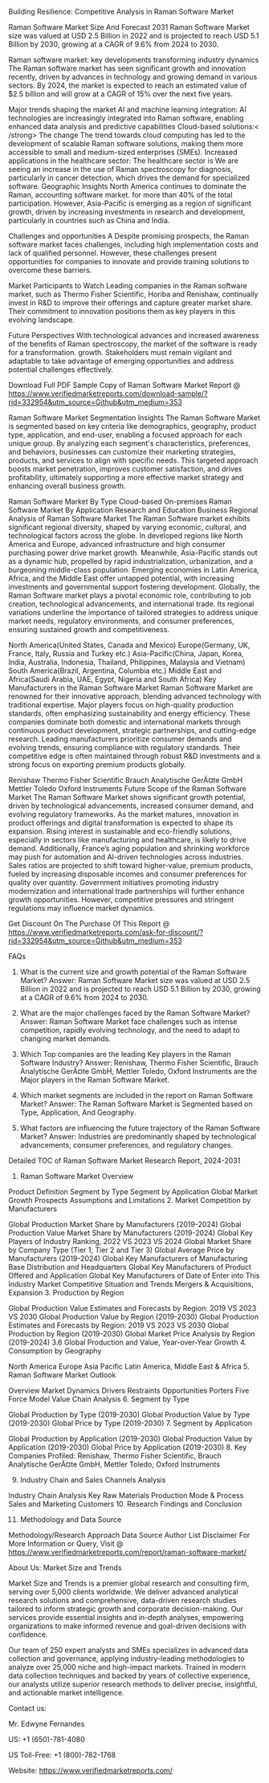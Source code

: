 Building Resilience: Competitive Analysis in Raman Software Market


Raman Software Market Size And Forecast 2031
Raman Software Market size was valued at USD 2.5 Billion in 2022 and is projected to reach USD 5.1 Billion by 2030, growing at a CAGR of 9.6% from 2024 to 2030.

Raman software market: key developments transforming industry dynamics
The Raman software market has seen significant growth and innovation recently, driven by advances in technology and growing demand in various sectors. By 2024, the market is expected to reach an estimated value of $2.5 billion and will grow at a CAGR of 15% over the next five years.

Major trends shaping the market
AI and machine learning integration: AI technologies are increasingly integrated into Raman software, enabling enhanced data analysis and predictive capabilities
Cloud-based solutions:< /strong> The change The trend towards cloud computing has led to the development of scalable Raman software solutions, making them more accessible to small and medium-sized enterprises (SMEs).
Increased applications in the healthcare sector: The healthcare sector is We are seeing an increase in the use of Raman spectroscopy for diagnosis, particularly in cancer detection, which drives the demand for specialized software.
Geographic Insights
North America continues to dominate the Raman, accounting software market. for more than 40% of the total participation. However, Asia-Pacific is emerging as a region of significant growth, driven by increasing investments in research and development, particularly in countries such as China and India.

Challenges and opportunities
A Despite promising prospects, the Raman software market faces challenges, including high implementation costs and lack of qualified personnel. However, these challenges present opportunities for companies to innovate and provide training solutions to overcome these barriers.

Market Participants to Watch
Leading companies in the Raman software market, such as Thermo Fisher Scientific, Horiba and Renishaw, continually invest in R&D to improve their offerings and capture greater market share. Their commitment to innovation positions them as key players in this evolving landscape.

Future Perspectives
With technological advances and increased awareness of the benefits of Raman spectroscopy, the market of the software is ready for a transformation. growth. Stakeholders must remain vigilant and adaptable to take advantage of emerging opportunities and address potential challenges effectively.

Download Full PDF Sample Copy of Raman Software Market Report @ https://www.verifiedmarketreports.com/download-sample/?rid=332954&utm_source=Github&utm_medium=353

Raman Software Market Segmentation Insights
The Raman Software Market is segmented based on key criteria like demographics, geography, product type, application, and end-user, enabling a focused approach for each unique group. By analyzing each segment's characteristics, preferences, and behaviors, businesses can customize their marketing strategies, products, and services to align with specific needs. This targeted approach boosts market penetration, improves customer satisfaction, and drives profitability, ultimately supporting a more effective market strategy and enhancing overall business growth.

Raman Software Market By Type
Cloud-based
On-premises
Raman Software Market By Application
Research and Education
Business
Regional Analysis of Raman Software Market
The Raman Software market exhibits significant regional diversity, shaped by varying economic, cultural, and technological factors across the globe. In developed regions like North America and Europe, advanced infrastructure and high consumer purchasing power drive market growth. Meanwhile, Asia-Pacific stands out as a dynamic hub, propelled by rapid industrialization, urbanization, and a burgeoning middle-class population. Emerging economies in Latin America, Africa, and the Middle East offer untapped potential, with increasing investments and governmental support fostering development. Globally, the Raman Software market plays a pivotal economic role, contributing to job creation, technological advancements, and international trade. Its regional variations underline the importance of tailored strategies to address unique market needs, regulatory environments, and consumer preferences, ensuring sustained growth and competitiveness.

North America(United States, Canada and Mexico)
Europe(Germany, UK, France, Italy, Russia and Turkey etc.)
Asia-Pacific(China, Japan, Korea, India, Australia, Indonesia, Thailand, Philippines, Malaysia and Vietnam)
South America(Brazil, Argentina, Columbia etc.)
Middle East and Africa(Saudi Arabia, UAE, Egypt, Nigeria and South Africa)
Key Manufacturers in the Raman Software Market
Raman Software Market are renowned for their innovative approach, blending advanced technology with traditional expertise. Major players focus on high-quality production standards, often emphasizing sustainability and energy efficiency. These companies dominate both domestic and international markets through continuous product development, strategic partnerships, and cutting-edge research. Leading manufacturers prioritize consumer demands and evolving trends, ensuring compliance with regulatory standards. Their competitive edge is often maintained through robust R&D investments and a strong focus on exporting premium products globally.

Renishaw
Thermo Fisher Scientific
Brauch Analytische GerÃ¤te GmbH
Mettler Toledo
Oxford Instruments
Future Scope of the Raman Software Market
The Raman Software Market shows significant growth potential, driven by technological advancements, increased consumer demand, and evolving regulatory frameworks. As the market matures, innovation in product offerings and digital transformation is expected to shape its expansion. Rising interest in sustainable and eco-friendly solutions, especially in sectors like manufacturing and healthcare, is likely to drive demand. Additionally, France’s aging population and shrinking workforce may push for automation and AI-driven technologies across industries. Sales ratios are projected to shift toward higher-value, premium products, fueled by increasing disposable incomes and consumer preferences for quality over quantity. Government initiatives promoting industry modernization and international trade partnerships will further enhance growth opportunities. However, competitive pressures and stringent regulations may influence market dynamics.

Get Discount On The Purchase Of This Report @ https://www.verifiedmarketreports.com/ask-for-discount/?rid=332954&utm_source=Github&utm_medium=353

FAQs
1. What is the current size and growth potential of the Raman Software Market?
Answer: Raman Software Market size was valued at USD 2.5 Billion in 2022 and is projected to reach USD 5.1 Billion by 2030, growing at a CAGR of 9.6% from 2024 to 2030.

2. What are the major challenges faced by the Raman Software Market?
Answer: Raman Software Market face challenges such as intense competition, rapidly evolving technology, and the need to adapt to changing market demands.

3. Which Top companies are the leading Key players in the Raman Software Industry?
Answer: Renishaw, Thermo Fisher Scientific, Brauch Analytische GerÃ¤te GmbH, Mettler Toledo, Oxford Instruments are the Major players in the Raman Software Market.

4. Which market segments are included in the report on Raman Software Market?
Answer: The Raman Software Market is Segmented based on Type, Application, And Geography.

5. What factors are influencing the future trajectory of the Raman Software Market?
Answer: Industries are predominantly shaped by technological advancements, consumer preferences, and regulatory changes.

Detailed TOC of Raman Software Market Research Report, 2024-2031
1. Raman Software Market Overview

Product Definition
Segment by Type
Segment by Application
Global Market Growth Prospects
Assumptions and Limitations
2. Market Competition by Manufacturers

Global Production Market Share by Manufacturers (2019-2024)
Global Production Value Market Share by Manufacturers (2019-2024)
Global Key Players of Industry Ranking, 2022 VS 2023 VS 2024
Global Market Share by Company Type (Tier 1, Tier 2 and Tier 3)
Global Average Price by Manufacturers (2019-2024)
Global Key Manufacturers of Manufacturing Base Distribution and Headquarters
Global Key Manufacturers of Product Offered and Application
Global Key Manufacturers of Date of Enter into This Industry
Market Competitive Situation and Trends
Mergers & Acquisitions, Expansion
3. Production by Region

Global Production Value Estimates and Forecasts by Region: 2019 VS 2023 VS 2030
Global Production Value by Region (2019-2030)
Global Production Estimates and Forecasts by Region: 2019 VS 2023 VS 2030
Global Production by Region (2019-2030)
Global Market Price Analysis by Region (2019-2024) 3.6 Global Production and Value, Year-over-Year Growth
4. Consumption by Geography

North America
Europe
Asia Pacific
Latin America, Middle East & Africa
5. Raman Software Market Outlook

Overview
Market Dynamics
Drivers
Restraints
Opportunities
Porters Five Force Model
Value Chain Analysis 
6. Segment by Type

Global Production by Type (2019-2030)
Global Production Value by Type (2019-2030)
Global Price by Type (2019-2030)
7. Segment by Application

Global Production by Application (2019-2030)
Global Production Value by Application (2019-2030)
Global Price by Application (2019-2030)
8. Key Companies Profiled: Renishaw, Thermo Fisher Scientific, Brauch Analytische GerÃ¤te GmbH, Mettler Toledo, Oxford Instruments

9. Industry Chain and Sales Channels Analysis

Industry Chain Analysis
Key Raw Materials
Production Mode & Process
Sales and Marketing
Customers
10. Research Findings and Conclusion

11. Methodology and Data Source

Methodology/Research Approach
Data Source
Author List
Disclaimer
For More Information or Query, Visit @ https://www.verifiedmarketreports.com/report/raman-software-market/

About Us: Market Size and Trends

Market Size and Trends is a premier global research and consulting firm, serving over 5,000 clients worldwide. We deliver advanced analytical research solutions and comprehensive, data-driven research studies tailored to inform strategic growth and corporate decision-making. Our services provide essential insights and in-depth analyses, empowering organizations to make informed revenue and goal-driven decisions with confidence.

Our team of 250 expert analysts and SMEs specializes in advanced data collection and governance, applying industry-leading methodologies to analyze over 25,000 niche and high-impact markets. Trained in modern data collection techniques and backed by years of collective experience, our analysts utilize superior research methods to deliver precise, insightful, and actionable market intelligence.

Contact us:

Mr. Edwyne Fernandes

US: +1 (650)-781-4080

US Toll-Free: +1 (800)-782-1768

Website: https://www.verifiedmarketreports.com/
